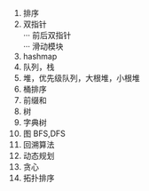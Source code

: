 1. 排序
2. 双指针  
 ··· 前后双指针  
 ··· 滑动模块
3. hashmap
4. 队列，栈
5. 堆，优先级队列，大根堆，小根堆
6. 桶排序
7. 前缀和
8. 树
9. 字典树
10. 图 BFS,DFS
11. 回溯算法
12. 动态规划
13. 贪心
14. 拓扑排序
